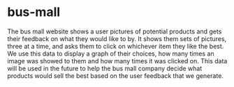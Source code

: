 # bus-mall

The bus mall website shows a user pictures of potential products and gets their feedback on what they would like to by. It shows them sets of pictures, three at a time, and asks them to click on whichever item they like the best. We use this data to display a graph of their choices, how many times an image was showed to them and how many times it was clicked on. This data will be used in the future to help the bus mall company decide what products would sell the best based on the user feedback that we generate. 
